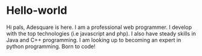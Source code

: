 # Hello-world
Hi pals, Adesquare is here. I am a professional web programmer. I develop with the top technologies (i.e javascript and php). I also have steady skills in Java and C++ programming. I am looking up to becoming an expert in python programming. Born to code!
